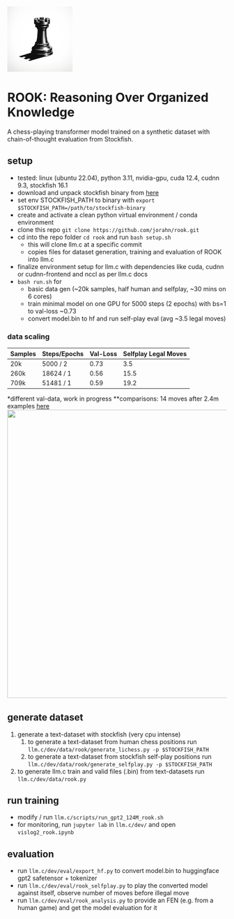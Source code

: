 <img src="logo.png" width="150" height="150">

# ROOK: Reasoning Over Organized Knowledge

A chess-playing transformer model trained on a synthetic dataset with chain-of-thought evaluation from Stockfish.

## setup
- tested: linux (ubuntu 22.04), python 3.11, nvidia-gpu, cuda 12.4, cudnn 9.3, stockfish 16.1
- download and unpack stockfish binary from [here](https://github.com/official-stockfish/Stockfish)
- set env STOCKFISH_PATH to binary with `export $STOCKFISH_PATH=/path/to/stockfish-binary`
- create and activate a clean python virtual environment / conda environment
- clone this repo `git clone https://github.com/jorahn/rook.git`
- cd into the repo folder `cd rook` and run `bash setup.sh`
  - this will clone llm.c at a specific commit
  - copies files for dataset generation, training and evaluation of ROOK into llm.c
- finalize environment setup for llm.c with dependencies like cuda, cudnn or cudnn-frontend and nccl as per llm.c docs
- `bash run.sh` for 
  - basic data gen (~20k samples, half human and selfplay, ~30 mins on 6 cores)
  - train minimal model on one GPU for 5000 steps (2 epochs) with bs=1 to val-loss ~0.73
  - convert model.bin to hf and run self-play eval (avg ~3.5 legal moves)

### data scaling

| Samples | Steps/Epochs | Val-Loss | Selfplay Legal Moves |
|---------|--------------|----------|----------------------|
|    20k  |    5000 / 2  |   0.73   |          3.5         |
|   260k  |   18624 / 1  |   0.56   |         15.5         |
|   709k  |   51481 / 1  |   0.59   |         19.2         |

*different val-data, work in progress
**comparisons: 14 moves after 2.4m examples [here](https://slatestarcodex.com/2020/01/06/a-very-unlikely-chess-game/)
<img src="yolo.png" width="585" height="662">


## generate dataset
1. generate a text-dataset with stockfish (very cpu intense)
   1. to generate a text-dataset from human chess positions run `llm.c/dev/data/rook/generate_lichess.py -p $STOCKFISH_PATH`
   2. to generate a text-dataset from stockfish self-play positions run `llm.c/dev/data/rook/generate_selfplay.py -p $STOCKFISH_PATH`
3. to generate llm.c train and valid files (.bin) from text-datasets run `llm.c/dev/data/rook.py`

## run training
- modify / run `llm.c/scripts/run_gpt2_124M_rook.sh`
- for monitoring, run `jupyter lab` in `llm.c/dev/` and open `vislog2_rook.ipynb`

## evaluation
- run `llm.c/dev/eval/export_hf.py` to convert model.bin to huggingface gpt2 safetensor + tokenizer
- run `llm.c/dev/eval/rook_selfplay.py` to play the converted model against itself, observe number of moves before illegal move
- run `llm.c/dev/eval/rook_analysis.py` to provide an FEN (e.g. from a human game) and get the model evaluation for it
